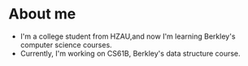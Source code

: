 # About me


* I'm a college student from HZAU,and now I'm learning Berkley's computer science courses.
* Currently, I'm working on CS61B, Berkley's data structure course.

